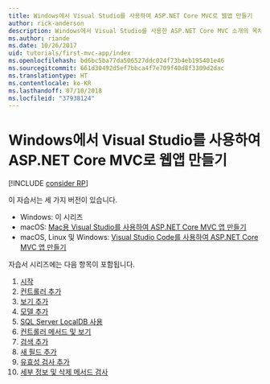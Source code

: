 ```yaml
---
title: Windows에서 Visual Studio를 사용하여 ASP.NET Core MVC로 웹앱 만들기
author: rick-anderson
description: Windows에서 Visual Studio를 사용한 ASP.NET Core MVC 소개의 목차를 참조하세요.
ms.author: riande
ms.date: 10/26/2017
uid: tutorials/first-mvc-app/index
ms.openlocfilehash: bd6bc5ba77da506527ddc024f73b4eb195401e46
ms.sourcegitcommit: 661d30492d5ef7bbca4f7e709f40d8f3309d2dac
ms.translationtype: HT
ms.contentlocale: ko-KR
ms.lasthandoff: 07/10/2018
ms.locfileid: "37938124"
---
```

# <a name="create-a-web-app-with-aspnet-core-mvc-on-windows-with-visual-studio"></a>Windows에서 Visual Studio를 사용하여 ASP.NET Core MVC로 웹앱 만들기

[!INCLUDE [consider RP](~/includes/razor.md)]

이 자습서는 세 가지 버전이 있습니다.

* Windows: 이 시리즈
* macOS: [Mac용 Visual Studio를 사용하여 ASP.NET Core MVC 앱 만들기](xref:tutorials/first-mvc-app-mac/start-mvc)
* macOS, Linux 및 Windows: [Visual Studio Code를 사용하여 ASP.NET Core MVC 앱 만들기](xref:tutorials/first-mvc-app-xplat/start-mvc)

자습서 시리즈에는 다음 항목이 포함됩니다.

1. [시작](start-mvc.md)
1. [컨트롤러 추가](adding-controller.md)
1. [보기 추가](adding-view.md)
1. [모델 추가](adding-model.md)
1. [SQL Server LocalDB 사용](working-with-sql.md)
1. [컨트롤러 메서드 및 보기](controller-methods-views.md)
1. [검색 추가](search.md)
1. [새 필드 추가](new-field.md)
1. [유효성 검사 추가](validation.md)
1. [세부 정보 및 삭제 메서드 검사](details.md)

